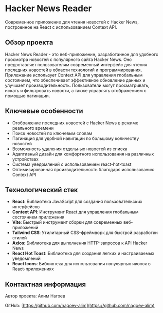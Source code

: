# Hacker News Reader

Современное приложение для чтения новостей с Hacker News, построенное на React с использованием Context API.

## Обзор проекта

Hacker News Reader - это веб-приложение, разработанное для удобного просмотра новостей с популярного сайта Hacker News. Оно предоставляет пользователям современный интерфейс для чтения последних новостей в области технологий и программирования. Приложение использует Context API для управления глобальным состоянием, что обеспечивает эффективное обновление данных и улучшает производительность. Пользователи могут просматривать, искать и фильтровать новости, а также управлять отображением с помощью пагинации.

## Ключевые особенности

- Отображение последних новостей с Hacker News в режиме реального времени
- Поиск новостей по ключевым словам
- Пагинация для удобной навигации по большому количеству новостей
- Возможность удаления отдельных новостей из списка
- Адаптивный дизайн для комфортного использования на различных устройствах
- Система уведомлений с использованием react-hot-toast
- Оптимизированная производительность благодаря использованию Context API

## Технологический стек

- **React**: Библиотека JavaScript для создания пользовательских интерфейсов
- **Context API**: Инструмент React для управления глобальным состоянием приложения
- **Vite**: Быстрый инструмент сборки для современных веб-приложений
- **Tailwind CSS**: Утилитарный CSS-фреймворк для быстрой разработки стилей
- **Axios**: Библиотека для выполнения HTTP-запросов к API Hacker News
- **React Hot Toast**: Библиотека для создания легких и настраиваемых уведомлений
- **React Icons**: Библиотека для использования популярных иконок в React-приложениях

## Контактная информация

Автор проекта: Алим Нагоев

GitHub: [https://github.com/nagoev-alim](https://github.com/nagoev-alim)
